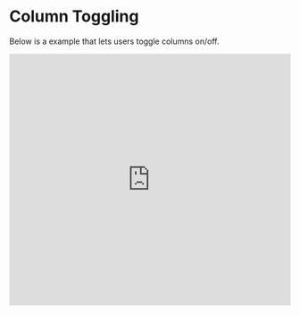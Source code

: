 # Column Toggling
Below is a example that lets users toggle columns on/off.

<iframe width="100%" height="450" frameborder="0" src="https://embed.plnkr.co/1smAAsVusofOjq6h7Avh?show=preview&autoCloseSidebar=true" />
